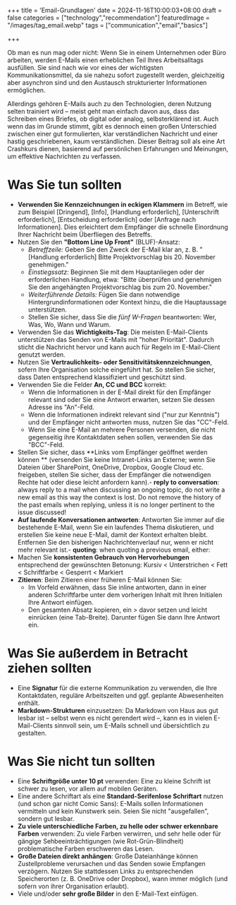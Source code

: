 +++
title = 'Email-Grundlagen'
date = 2024-11-16T10:00:03+08:00
draft = false
categories = ["technology","recommendation"]
featuredImage = "/images/tag_email.webp"
tags = ["communication","email","basics"]


+++

Ob man es nun mag oder nicht: Wenn Sie in einem Unternehmen oder Büro arbeiten, werden E-Mails einen erheblichen Teil Ihres Arbeitsalltags ausfüllen. Sie sind nach wie vor eines der wichtigsten Kommunikationsmittel, da sie nahezu sofort zugestellt werden, gleichzeitig aber asynchron sind und den Austausch strukturierter Informationen ermöglichen.

Allerdings gehören E-Mails auch zu den Technologien, deren Nutzung selten trainiert wird – meist geht man einfach davon aus, dass das Schreiben eines Briefes, ob digital oder analog, selbsterklärend ist. Auch wenn das im Grunde stimmt, gibt es dennoch einen großen Unterschied zwischen einer gut formulierten, klar verständlichen Nachricht und einer hastig geschriebenen, kaum verständlichen. Dieser Beitrag soll als eine Art Crashkurs dienen, basierend auf persönlichen Erfahrungen und Meinungen, um effektive Nachrichten zu verfassen.

# Was Sie tun sollten

- **Verwenden Sie Kennzeichnungen in eckigen Klammern** im Betreff, wie zum Beispiel \[Dringend\], \[Info\], \[Handlung erforderlich\], \[Unterschrift erforderlich\], \[Entscheidung erforderlich\] oder \[Anfrage nach Informationen\]. Dies erleichtert dem Empfänger die schnelle Einordnung Ihrer Nachricht beim Überfliegen des Betreffs.
- Nutzen Sie den **"Bottom Line Up Front"** (BLUF)-Ansatz:
  - *Betreffzeile:* Geben Sie den Zweck der E-Mail klar an, z. B. "[Handlung erforderlich] Bitte Projektvorschlag bis 20. November genehmigen."
  - *Einstiegssatz:* Beginnen Sie mit dem Hauptanliegen oder der erforderlichen Handlung, etwa: "Bitte überprüfen und genehmigen Sie den angehängten Projektvorschlag bis zum 20. November."
  - *Weiterführende Details:* Fügen Sie dann notwendige Hintergrundinformationen oder Kontext hinzu, die die Hauptaussage unterstützen.
  - Stellen Sie sicher, dass Sie die *fünf W-Fragen* beantworten: Wer, Was, Wo, Wann und Warum.
- Verwenden Sie das **Wichtigkeits-Tag**: Die meisten E-Mail-Clients unterstützen das Senden von E-Mails mit "hoher Priorität". Dadurch sticht die Nachricht hervor und kann auch für Regeln im E-Mail-Client genutzt werden.
- Nutzen Sie **Vertraulichkeits- oder Sensitivitätskennzeichnungen**, sofern Ihre Organisation solche eingeführt hat. So stellen Sie sicher, dass Daten entsprechend klassifiziert und geschützt sind.
- Verwenden Sie die Felder **An, CC und BCC** korrekt:
  - Wenn die Informationen in der E-Mail direkt für den Empfänger relevant sind oder Sie eine Antwort erwarten, setzen Sie dessen Adresse ins "An"-Feld.
  - Wenn die Informationen indirekt relevant sind ("nur zur Kenntnis") und der Empfänger nicht antworten muss, nutzen Sie das "CC"-Feld.
  - Wenn Sie eine E-Mail an mehrere Personen versenden, die nicht gegenseitig ihre Kontaktdaten sehen sollen, verwenden Sie das "BCC"-Feld.
- Stellen Sie sicher, dass **Links vom Empfänger geöffnet werden können ** (versenden Sie keine Intranet-Links an Externe; wenn Sie Dateien über SharePoint, OneDrive, Dropbox, Google Cloud etc. freigeben, stellen Sie sicher, dass der Empfänger die notwendigen Rechte hat oder diese leicht anfordern kann).- **reply to conversation**: always reply to a mail when discussing an ongoing topic, do not write a new email as this way the context is lost. Do not remove the history of the past emails when replying, unless it is no longer pertinent to the issue discussed!
- **Auf laufende Konversationen antworten**: Antworten Sie immer auf die bestehende E-Mail, wenn Sie ein laufendes Thema diskutieren, und erstellen Sie keine neue E-Mail, damit der Kontext erhalten bleibt. Entfernen Sie den bisherigen Nachrichtenverlauf nur, wenn er nicht mehr relevant ist.- **quoting**: when quoting a previous email, either: 
- Machen Sie **konsistenten Gebrauch von Hervorhebungen** entsprechend der gewünschten Betonung: Kursiv < Unterstrichen < Fett < Schriftfarbe < Gesperrt < Markiert
- **Zitieren**: Beim Zitieren einer früheren E-Mail können Sie:
  - Im Vorfeld erwähnen, dass Sie inline antworten, dann in einer anderen Schriftfarbe unter dem vorherigen Inhalt mit Ihren Initialen Ihre Antwort einfügen.
  - Den gesamten Absatz kopieren, ein > davor setzen und leicht einrücken (eine Tab-Breite). Darunter fügen Sie dann Ihre Antwort ein.

# Was Sie außerdem in Betracht ziehen sollten

- Eine **Signatur** für die externe Kommunikation zu verwenden, die Ihre Kontaktdaten, reguläre Arbeitszeiten und ggf. geplante Abwesenheiten enthält.
- **Markdown-Strukturen** einzusetzen: Da Markdown von Haus aus gut lesbar ist – selbst wenn es nicht gerendert wird –, kann es in vielen E-Mail-Clients sinnvoll sein, um E-Mails schnell und übersichtlich zu gestalten.

# Was Sie nicht tun sollten

- Eine **Schriftgröße unter 10 pt** verwenden: Eine zu kleine Schrift ist schwer zu lesen, vor allem auf mobilen Geräten.
- Eine andere Schriftart als eine **Standard-Serifenlose Schriftart** nutzen (und schon gar nicht Comic Sans): E-Mails sollen Informationen vermitteln und kein Kunstwerk sein. Seien Sie nicht "ausgefallen", sondern gut lesbar.
- **Zu viele unterschiedliche Farben, zu helle oder schwer erkennbare Farben** verwenden: Zu viele Farben verwirren, und sehr helle oder für gängige Sehbeeinträchtigungen (wie Rot-Grün-Blindheit) problematische Farben erschweren das Lesen.
- **Große Dateien direkt anhängen**: Große Dateianhänge können Zustellprobleme verursachen und das Senden sowie Empfangen verzögern. Nutzen Sie stattdessen Links zu entsprechenden Speicherorten (z. B. OneDrive oder Dropbox), wann immer möglich (und sofern von ihrer Organisation erlaubt).
- Viele und/oder **sehr große Bilder** in den E-Mail-Text einfügen.
